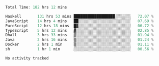 <!--START_SECTION:wakatotal-->

```asm
Total Time: 182 hrs 12 mins

Haskell       131 hrs 53 mins ██████████████████░░░░░░░   72.07 %
JavaScript    14 hrs 4 mins   ██░░░░░░░░░░░░░░░░░░░░░░░   07.69 %
PureScript    12 hrs 18 mins  █▓░░░░░░░░░░░░░░░░░░░░░░░   06.72 %
TypeScript    5 hrs 12 mins   ▓░░░░░░░░░░░░░░░░░░░░░░░░   02.85 %
Dhall         3 hrs 33 mins   ▒░░░░░░░░░░░░░░░░░░░░░░░░   01.94 %
Java          2 hrs 16 mins   ▒░░░░░░░░░░░░░░░░░░░░░░░░   01.24 %
Docker        2 hrs 1 min     ▒░░░░░░░░░░░░░░░░░░░░░░░░   01.11 %
sh            1 hr 1 min      ░░░░░░░░░░░░░░░░░░░░░░░░░   00.56 %
```

<!--END_SECTION:wakatotal-->
<!--START_SECTION:wakamonthly-->

```asm
No activity tracked
```

<!--END_SECTION:wakamonthly-->
